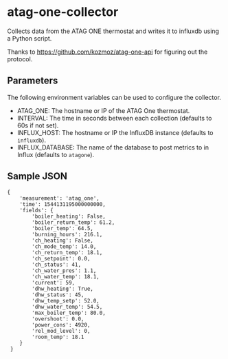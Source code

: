 # atag-one-collector
Collects data from the ATAG ONE thermostat and writes it to influxdb using a Python script. 

Thanks to https://github.com/kozmoz/atag-one-api for figuring out the protocol.

## Parameters

The following environment variables can be used to configure the collector.

* ATAG_ONE: The hostname or IP of the ATAG One thermostat.
* INTERVAL: The time in seconds between each collection (defaults to 60s if not set).
* INFLUX_HOST: The hostname or IP the InfluxDB instance (defaults to `influxdb`).
* INFLUX_DATABASE: The name of the database to post metrics to in Influx (defaults to `atagone`).

## Sample JSON

```
{
	'measurement': 'atag_one',
 	'time': 1544131195000000000,
	'fields': {
		'boiler_heating': False,
        'boiler_return_temp': 61.2,
        'boiler_temp': 64.5,
        'burning_hours': 216.1,
        'ch_heating': False,
        'ch_mode_temp': 14.0,
        'ch_return_temp': 18.1,
        'ch_setpoint': 0.0,
        'ch_status': 41,
        'ch_water_pres': 1.1,
        'ch_water_temp': 18.1,
        'current': 59,
        'dhw_heating': True,
        'dhw_status': 45,
        'dhw_temp_setp': 52.0,
        'dhw_water_temp': 54.5,
        'max_boiler_temp': 80.0,
        'overshoot': 0.0,
        'power_cons': 4920,
        'rel_mod_level': 0,
        'room_temp': 18.1
    }
 }
```